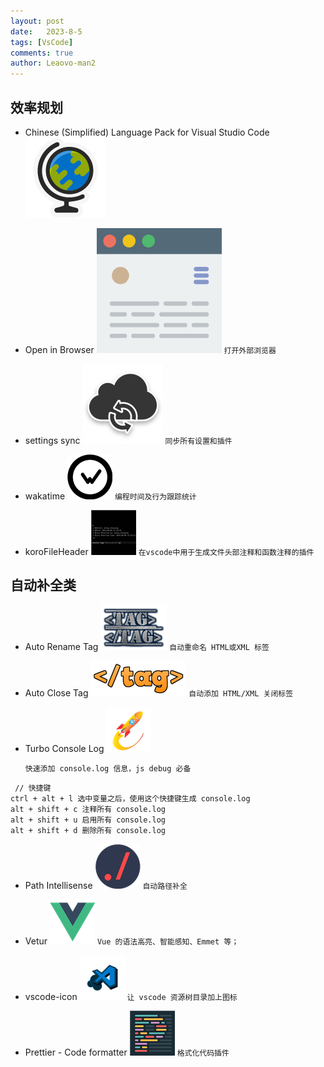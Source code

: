 ```yaml
---
layout: post
date:   2023-8-5
tags: [VsCode]
comments: true
author: Leaovo-man2
---
```


## 效率规划

- Chinese (Simplified) Language Pack for Visual Studio Code
![img](/images/2023-8-5-VsCode插件推荐/languages.png)

- Open in Browser
![img2](/images/2023-8-5-VsCode插件推荐/open.png)
  `打开外部浏览器`

- settings sync
![img3](/images/2023-8-5-VsCode插件推荐/Settings.png)
  `同步所有设置和插件`

- wakatime
![img4](/images/2023-8-5-VsCode插件推荐/wakatime.png)
  `编程时间及行为跟踪统计`

- koroFileHeader
![img5](/images/2023-8-5-VsCode插件推荐/Koro.png)
  `在vscode中用于生成文件头部注释和函数注释的插件`

## 自动补全类

- Auto Rename Tag
![img6](/images/2023-8-5-VsCode插件推荐/Auto.png)
  `自动重命名 HTML或XML 标签`

- Auto Close Tag
![img7](/images/2023-8-5-VsCode插件推荐/Autoc.png)
  `自动添加 HTML/XML 关闭标签`

- Turbo Console Log
![img8](/images/2023-8-5-VsCode插件推荐/Turbo.png)

  `快速添加 console.log 信息，js debug 必备`

```
 // 快捷键
ctrl + alt + l 选中变量之后，使用这个快捷键生成 console.log
alt + shift + c 注释所有 console.log
alt + shift + u 启用所有 console.log
alt + shift + d 删除所有 console.log

```


- Path Intellisense
![img9](/images/2023-8-5-VsCode插件推荐/path.png)
  `自动路径补全`


- Vetur
![img10](../images/2023-8-5-VsCode插件推荐/Vue.png)
  `Vue 的语法高亮、智能感知、Emmet 等；`

- vscode-icon
![img11](../images/2023-8-5-VsCode插件推荐/icon.png)
  `让 vscode 资源树目录加上图标`

- Prettier - Code formatter
![img12](/images/2023-8-5-VsCode插件推荐/Prettier.png)
  `格式化代码插件`



